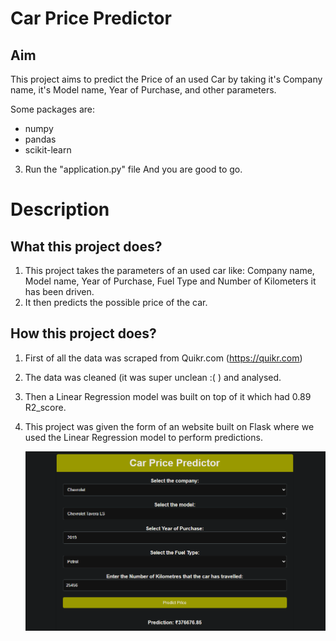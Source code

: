 # Car Price Predictor

## Aim

This project aims to predict the Price of an used Car by taking it's Company name, it's Model name, Year of Purchase, and other parameters.


Some packages are:
 - numpy 
 - pandas 
 - scikit-learn

3. Run the "application.py" file
And you are good to go. 

# Description

## What this project does?

1. This project takes the parameters of an used car like: Company name, Model name, Year of Purchase, Fuel Type and Number of Kilometers it has been driven.
2. It then predicts the possible price of the car.

## How this project does?

1. First of all the data was scraped from Quikr.com (https://quikr.com) 

2. The data was cleaned (it was super unclean :( ) and analysed.

4. Then a Linear Regression model was built on top of it which had 0.89 R2_score.

5. This project was given the form of an website built on Flask where we used the Linear Regression model to perform predictions.

   <img src="https://github.com/Vaibhavpasalkar12/Car_Price_Prediction/blob/main/Demo.png">


